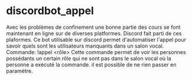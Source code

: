 # discordbot_appel
Avec les problèmes de confinement une bonne partie des cours se font maintenant en ligne sur de diverses platformes. Discord fait parti
de ces plaformes. Ce bot utilisable sur discord permet d'automatiser l'appel pour savoir quels sont les utilisateurs manquants dans un salon
vocal.
Commande:
!appel <rôle>
Cette commande permet de voir les personnes possédants un certain rôle qui ne sont pas dans le salon vocal où la personne a exécuté la commande.
il est possible de ne rien passer en paramètre.
